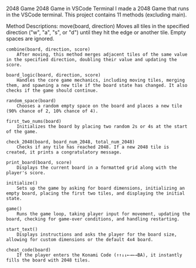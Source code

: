 2048 Game
2048 Game in VSCode Terminal
I made a 2048 Game that runs in the VSCode terminal. This project contains 11 methods (excluding main).

Method Descriptions:
    move(board, direction)
        Moves all tiles in the specified direction ("w", "a", "s", or "d") until they hit the edge or another tile. Empty spaces are ignored.

    combine(board, direction, score)
        After moving, this method merges adjacent tiles of the same value in the specified direction, doubling their value and updating the score.

    board_logic(board, direction, score)
        Handles the core game mechanics, including moving tiles, merging them, and spawning a new tile if the board state has changed. It also checks if the game should continue.

    random_space(board)
        Chooses a random empty space on the board and places a new tile (90% chance of 2, 10% chance of 4).

    first_two_nums(board)
        Initializes the board by placing two random 2s or 4s at the start of the game.

    check_2048(board, board_num_2048, total_num_2048)
        Checks if any tile has reached 2048. If a new 2048 tile is created, it prints a congratulatory message.

    print_board(board, score)
        Displays the current board in a formatted grid along with the player's score.

    initialize()
        Sets up the game by asking for board dimensions, initializing an empty board, placing the first two tiles, and displaying the initial state.

    game()
        Runs the game loop, taking player input for movement, updating the board, checking for game-over conditions, and handling restarting.

    start_text()
        Displays instructions and asks the player for the board size, allowing for custom dimensions or the default 4x4 board.

    cheat_code(board)
        If the player enters the Konami Code (↑↑↓↓←→←→BA), it instantly fills the board with 2048 tiles.
